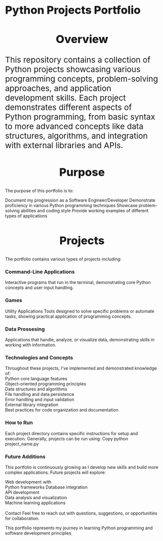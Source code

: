 <h1 style="font-size: 36px; font-weight: 800;">Python Projects Portfolio</h1>

<h2 style="font-size: 36px; font-weight: 800; text-align:center;">Overview</h2>

<p style="font-size: 26px;">This repository contains a collection of Python projects showcasing various programming concepts, problem-solving approaches, and application development skills. Each project demonstrates different aspects of Python programming, from basic syntax to more advanced concepts like data structures, algorithms, and integration with external libraries and APIs.</p>


<h2 style="font-size: 36px; font-weight: 800; text-align:center;">Purpose</h2>
The purpose of this portfolio is to:

Document my progression as a Software Engineer/Developer
Demonstrate proficiency in various Python programming techniques
Showcase problem-solving abilities and coding style
Provide working examples of different types of applications

<h2 style="font-size: 36px; font-weight: 800; text-align:center;">Projects</h2>
The portfolio contains various types of projects including:

<h3>Command-Line Applications</h3>
Interactive programs that run in the terminal, demonstrating core Python concepts and user input handling.


<h3>Games</h3
Text-based and simple graphical games that showcase logic implementation, state management, and user interaction.


<h3>Utility Applications</h3>
Tools designed to solve specific problems or automate tasks, showing practical application of programming concepts.


<h3>Data Prossesing</h3>
Applications that handle, analyze, or visualize data, demonstrating skills in working with information.


<h3>Technologies and Concepts</h3>
Throughout these projects, I've implemented and demonstrated knowledge of:<br>
Python core language features<br>
Object-oriented programming principles<br>
Data structures and algorithms<br>
File handling and data persistence<br>
Error handling and input validation<br>
External library integration<br>
Best practices for code organization and documentation<br>

<h3>How to Run</h3>
Each project directory contains specific instructions for setup and execution. Generally, projects can be run using:
Copy
python project_name.py

<h3>Future Additions</h3>
This portfolio is continuously growing as I develop new skills and build more complex applications. Future projects will explore:

Web development with<br> Python frameworks
Database integration<br>
API development<br>
Data analysis and visualization<br>
Machine learning applications<br>
<br>
Contact
Feel free to reach out with questions, suggestions, or opportunities for collaboration.

This portfolio represents my journey in learning Python programming and software development principles.
